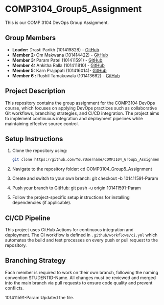 # COMP3104_Group5_Assignment
This is our COMP 3104 DevOps Group Assignment.

## Group Members
- **Leader:** Drasti Parikh (101419828) - [GitHub](https://github.com/Drasti23)
- **Member 2:** Om Makwana (101414422) - [GitHub](https://github.com/Om21o7)
- **Member 3:** Param Patel (101411591) - [GitHub](https://github.com/ParamAnilkumar)
- **Member 4:** Ankitha Ralla (101411810) - [GitHub](https://github.com/ankitharalla2004)
- **Member 5:** Karn Prajapati (101416014)- [GitHub](https://github.com/karnprajapati)
- **Member 6 :** Rushil Tamakuwala (101413662) - [GitHub](https://github.com/rushil2103)

## Project Description
This repository contains the group assignment for the COMP3104 DevOps course, which focuses on applying DevOps practices such as collaborative Git workflows, branching strategies, and CI/CD integration. The project aims to implement continuous integration and deployment pipelines while maintaining effective source control.

## Setup Instructions
1. Clone the repository using:
   ```bash
   git clone https://github.com/YourUsername/COMP3104_Group5_Assignment.git

2. Navigate to the repository folder:
    cd COMP3104_Group5_Assignment

3. Create and switch to your own branch:
    git checkout -b 101411591-Param

4. Push your branch to GitHub:
    git push -u origin 101411591-Param

5. Follow the project-specific setup instructions for installing dependencies (if applicable).

## CI/CD Pipeline
This project uses GitHub Actions for continuous integration and deployment. The CI workflow is defined in `.github/workflows/ci.yml` which automates the build and test processes on every push or pull request to the repository.

## Branching Strategy
Each member is required to work on their own branch, following the naming convention STUDENTID-Name. All changes must be reviewed and merged into the main branch via pull requests to ensure code quality and prevent conflicts.

101411591-Param Updated the file.


